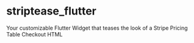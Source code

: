# striptease_flutter
Your customizable Flutter Widget that teases the look of a Stripe Pricing Table Checkout HTML
